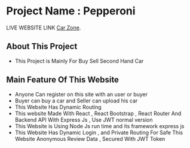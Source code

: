 # Project Name : Pepperoni

LIVE WEBSITE LINK [Car Zone](https://car-zone-f6b1a.web.app/).

## About This Project
- This Project is Mainly For Buy Sell Second Hand Car

## Main Feature Of This Website 
- Anyone Can register on this site with an user or buyer
- Buyer can buy a car and Seller can upload his car
- This Website Has Dynamic Routing 
- This website Made With React , React Bootstrap , React Router And Backend API With Express Js , Use JWT normal version 
- This Website is Using Node Js run time and its framework express js 
- This Website Has Dynamic Login , and Private Routing For Safe This Website Anonymous Review Data , Secured With JWT Token